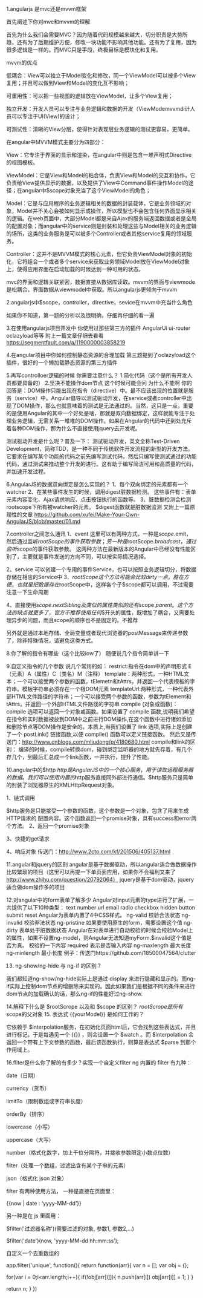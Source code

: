 1.angularjs 是mvc还是mvvm框架

首先阐述下你对mvc和mvvm的理解

首先为什么我们会需要MVC？因为随着代码规模越来越大，切分职责是大势所趋，还有为了后期维护方便，修改一块功能不影响其他功能。还有为了复用，因为很多逻辑是一样的。而MVC只是手段，终极目标是模块化和复用。

mvvm的优点

低耦合：View可以独立于Model变化和修改，同一个ViewModel可以被多个View复用；并且可以做到View和Model的变化互不影响；

可重用性：可以把一些视图的逻辑放在ViewModel，让多个View复用；

独立开发：开发人员可以专注与业务逻辑和数据的开发（ViewModemvvmdi计人员可以专注于UI(View)的设计；

可测试性：清晰的View分层，使得针对表现层业务逻辑的测试更容易，更简单。

在angular中MVVM模式主要分为四部分：

View：它专注于界面的显示和渲染，在angular中则是包含一堆声明式Directive的视图模板。

ViewModel：它是View和Model的粘合体，负责View和Model的交互和协作，它负责给View提供显示的数据，以及提供了View中Command事件操作Model的途径；在angular中$scope对象充当了这个ViewModel的角色；

Model：它是与应用程序的业务逻辑相关的数据的封装载体，它是业务领域的对象，Model并不关心会被如何显示或操作，所以模型也不会包含任何界面显示相关的逻辑。在web页面中，大部分Model都是来自Ajax的服务端返回数据或者是全局的配置对象；而angular中的service则是封装和处理这些与Model相关的业务逻辑的场所，这类的业务服务是可以被多个Controller或者其他service复用的领域服务。

Controller：这并不是MVVM模式的核心元素，但它负责ViewModel对象的初始化，它将组合一个或者多个service来获取业务领域Model放在ViewModel对象上，使得应用界面在启动加载的时候达到一种可用的状态。

mvc的界面和逻辑关联紧密，数据直接从数据库读取。mvvm的界面与viewmode是松耦合，界面数据从viewmodel中获取。所以angularjs更倾向于mvvm



2.angularjs中$scope，controller，directive，sevice在mvvm中充当什么角色

如果你不知道，第一题的分析以及很明确，仔细再仔细的看一遍

3.在使用angularjs项目开发中 你使用过那些第三方的插件
AngularUi  ui-router oclazyload等等  附上一篇文章仔细去看看 https://segmentfault.com/a/1190000003858219

4.在angular项目中你如何控制静态资源的合理加载
第三题提到了oclazyload这个插件，很好的一个懒加载静态资源的第三方插件

5.再写controlloer逻辑的时候 你需要注意什么？
1.简化代码（这个是所有开发人员都要具备的）
2.坚决不能操作dom节点 这个时候可能会问 为什么不能啊
你的回答是：DOM操作只能出现在指令（directive）中。最不应该出现的位置就是服务（service）中。Angular倡导以测试驱动开发，在service或者controller中出现了DOM操作，那么也就意味着的测试是无法通过的。当然，这只是一点，重要的是使用Angular的其中一个好处是啥，那就是双向数据绑定，这样就能专注于处理业务逻辑，无需关系一堆堆的DOM操作。如果在Angular的代码中还到处充斥着各种DOM操作，那为什么不直接使用jquery去开发呢。

测试驱动开发是什么呢？普及一下：
测试驱动开发，英文全称Test-Driven Development，简称TDD，是一种不同于传统软件开发流程的新型的开发方法。它要求在编写某个功能的代码之前先编写测试代码，然后只编写使测试通过的功能代码，通过测试来推动整个开发的进行。这有助于编写简洁可用和高质量的代码，并加速开发过程。

6.AngularJS的数据双向绑定是怎么实现的？
1、每个双向绑定的元素都有一个watcher
2、在某些事件发生的时候，调用digest脏数据检测。
这些事件有：表单元素内容变化、Ajax请求响应、点击按钮执行的函数等。
3、脏数据检测会检测rootscope下所有被watcher的元素。
$digest函数就是脏数据监测
又附上一篇原理性的文章 https://github.com/xufei/Make-Your-Own-AngularJS/blob/master/01.md

7.controller之间怎么通讯
1、event
这里可以有两种方式，一种是$scope.$emit，然后通过监听$rootScope的事件获取参数；另一种是$rootScope.$broadcast，通过监听$scope的事件获取参数。
这两种方法在最新版本的Angular中已经没有性能区别了，主要就是事件发送的方向不同，可以按实际情况选择。

2、service
可以创建一个专用的事件Service，也可以按照业务逻辑切分，将数据存储在相应的Service中
3、$rootScope
这个方法可能会比较dirty一点，胜在方便，也就是把数据存在$rootScope中，这样各个子$scope都可以调用，不过需要注意一下生命周期

4、直接使用$scope.$$nextSibling及类似的属性
类似的还有$scope.$parent。这个方法的缺点就更多了，官方不推荐使用任何$$开头的属性，既增加了耦合，又需要处理异步的问题，而且scope的顺序也不是固定的。不推荐

另外就是通过本地存储、全局变量或者现代浏览器的postMessage来传递参数了，除非特殊情况，请避免这类方式。

8.你了解的指令有哪些（这个比较low了）
随便说几个指令简单讲一下

9.自定义指令的几个参数
说几个常用的如：
restrict:指令在dom中的声明形式 E（元素）A（属性）C（类名）M（注释）
template：两种形式，一种HTML文本；一个可以接受两个参数的函数，tElemetn和tAttrs，并返回一个代表模板的字符串。模板字符串必须存在一个根DOM元素
templateUrl:两种形式，一种代表外部HTML文件路径的字符串；一个可以接受两个参数的函数，参数为tElement和tAttrs，并返回一个外部HTML文件路径的字符串
compile (对象或函数)：compile 选项可以返回一个对象或函数。如果设置了 compile 函数,说明我们希望在指令和实时数据被放到DOM中之前进行DOM操作,在这个函数中进行诸如添加和删除节点等DOM操作是安全的。本质上,当我们设置了 link 选项,实际上是创建了一个 postLink() 链接函数,以便 compile() 函数可以定义链接函数。
然后又是传送门：http://www.cnblogs.com/mliudong/p/4180680.html
compile和link的区别：
编译的时候，compile转换dom，碰到绑定监听器的地方就先存着，有几个存几个，到最后汇总成一个link函数，一并执行，提升了性能。

10.angular中的$http
$http 是 AngularJS 中的一个核心服务，用于读取远程服务器的数据。
我们可以使用内置的$http服务直接同外部进行通信。$http服务只是简单的封装了浏览器原生的XMLHttpRequest对象。

1、链式调用

$http服务是只能接受一个参数的函数，这个参数是一个对象，包含了用来生成HTTP请求的
配置内容。这个函数返回一个promise对象，具有success和error两个方法。
2、返回一个promise对象

3、快捷的get请求

4、响应对象
传送门：http://www.2cto.com/kf/201506/405137.html

11.angular和jquery的区别
angular是基于数据驱动，所以angular适合做数据操作比较繁琐的项目（这里可以再提一下单页面应用，如果你不会福利又来了 http://www.zhihu.com/question/20792064）
jquery是基于dom驱动，jquery适合做dom操作多的项目

12.对angular中的form表单了解多少
Angular对input元素的type进行了扩展，一共提供了以下10种类型： 
text
number
url
email
radio
checkbox
hidden
button
submit
reset
Angular为表单内置了4中CSS样式。 
ng-valid 校验合法状态
ng-invalid 校验非法状态
ng-pristine 如果要使用原生的form，需要设置这个值
ng-dirty     表单处于脏数据状态
Angular在对表单进行自动校验的时候会校验Model上的属性，如果不设置ng-model，则Angular无法知道myForm.$invalid这个值是否为真。
校验的一下内容
required 表示是否输入内容
ng-maxlength 最大长度
ng-minlength 最小长度
例子：传送门https://github.com/18500047564/clutter


13. ng-show/ng-hide 与 ng-if 的区别？

我们都知道ng-show/ng-hide实际上是通过 display 来进行隐藏和显示的。而ng-if实际上控制dom节点的增删除来实现的。因此如果我们是根据不同的条件来进行dom节点的加载确认的话，那么ng-if的性能好过ng-show.

14.解释下什么是 $rootScrope 以及和 $scope 的区别？
$rootScrope是所有$scope的父对象
15. 表达式 {{yourModel}} 是如何工作的？

它依赖于 $interpolation服务，在初始化页面html后，它会找到这些表达式，并且进行标记，于是每遇见一个 {{}} ，则会设置一个 $watch 。而 $interpolation 会返回一个带有上下文参数的函数，最后该函数执行，则算是表达式 $parse 到那个作用域上。

16.fliter是什么你了解的有多少？实现一个自定义fliter
ng 内置的 filter 有九种：

date（日期）

currency（货币）

limitTo（限制数组或字符串长度）

orderBy（排序）

lowercase（小写）

uppercase（大写）

number（格式化数字，加上千位分隔符，并接收参数限定小数点位数）

filter（处理一个数组，过滤出含有某个子串的元素）

json（格式化 json 对象）

filter 有两种使用方法，
一种是直接在页面里：

<p>{{now | date : ‘yyyy-MM-dd’}}</p>

另一种是在 js 里面用：

$filter('过滤器名称')(需要过滤的对象, 参数1, 参数2,...)

$filter('date')(now, 'yyyy-MM-dd hh:mm:ss’);

自定义一个去重数组的


app.filter('unique', function(){
return function(arr){
var n = [];
var obj = {};

for(var i = 0;i<arr.length;i++){
if(!obj[arr[i]]){
n.push(arr[i])
obj[arr[i]] = 1;
} 
}

return n;
}
})







